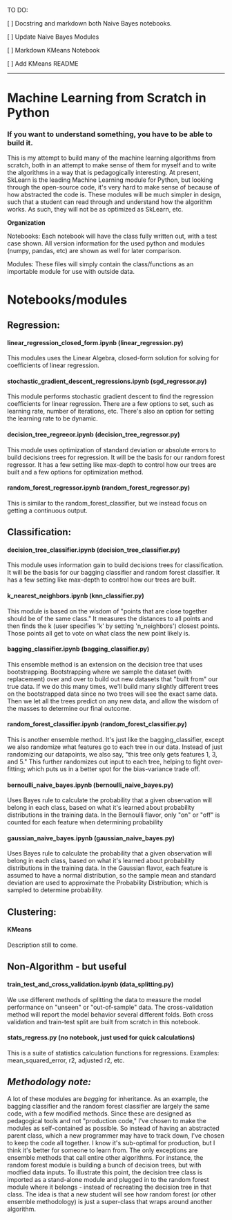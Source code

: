 TO DO:

[ ] Docstring and markdown both Naive Bayes notebooks. 

[ ] Update Naive Bayes Modules

[ ] Markdown KMeans Notebook

[ ] Add KMeans README

---
# Machine Learning from Scratch in Python


### If you want to understand something, you have to be able to build it. 

This is my attempt to build many of the machine learning algorithms from
scratch, both in an attempt to make sense of them for myself and to write the
algorithms in a way that is pedagogically interesting. At present, SkLearn is
the leading Machine Learning module for Python, but looking through the
open-source code, it's very hard to make sense of because of how abstracted
the code is. These modules will be much simpler in design, such that a student
can read through and understand how the algorithm works. As such, they will
not be as optimized as SkLearn, etc.

**__Organization__**

Notebooks: Each notebook will have the class fully written out, with a test case shown.
All version information for the used python and modules (numpy, pandas, etc)
are shown as well for later comparison. 

Modules: These files will simply contain the class/functions as an importable
module for use with outside data.

# Notebooks/modules

## Regression: 

#### linear_regression_closed_form.ipynb (linear_regression.py)

This modules uses the Linear Algebra, closed-form solution for solving for
coefficients of linear regression. 

#### stochastic_gradient_descent_regressions.ipynb (sgd_regressor.py)

This module performs stochastic gradient descent to find the regression
coefficients for linear regression. There are a few options to set, such as
learning rate, number of iterations, etc. There's also an option for setting
the learning rate to be dynamic. 

#### decision_tree_regreeor.ipynb (decision_tree_regressor.py)

This module uses optimization of standard deviation or absolute errors to build decisions trees for
regression. It will be the basis for our random
forest regressor. It has a few setting like max-depth to control how our
trees are built and a few options for optimization method.

#### random_forest_regressor.ipynb (random_forest_regressor.py)

This is similar to the random_forest_classifier, but we instead focus on getting a continuous output.

## Classification:

#### decision_tree_classifier.ipynb (decision_tree_classifier.py)

This module uses information gain to build decisions trees for
classification. It will be the basis for our bagging classifier and random
forest classifier. It has a few setting like max-depth to control how our
trees are built.


#### k_nearest_neighbors.ipynb (knn_classifier.py)

This module is based on the wisdom of "points that are close together should
be of the same class." It measures the distances to all points and then finds
the k (user specifies 'k' by setting 'n_neighbors') closest points. Those points all get to vote on
what class the new point likely is. 

#### bagging_classifier.ipynb (bagging_classifier.py)

This ensemble method is an extension on the decision tree that uses
bootstrapping. Bootstrapping where we sample the dataset (with replacement)
over and over to build out new datasets that "built from" our true data. If we
do this many times, we'll build many slightly different trees on the bootstrapped data
since no two trees will see the exact same data. Then we let all the trees
predict on any new data, and allow the wisdom of the masses to determine our
final outcome.

#### random_forest_classifier.ipynb (random_forest_classifier.py)

This is another ensemble method. It's just like the bagging_classifier, except
we also randomize what features go to each tree in our data. Instead of just
randomizing our datapoints, we also say, "this tree only gets features 1, 3,
and 5." This further randomizes out input to each tree, helping to fight
over-fitting; which puts us in a better spot for the bias-variance trade off.

#### bernoulli_naive_bayes.ipynb (bernoulli_naive_bayes.py)

Uses Bayes rule to calculate the probability that a given observation will belong in each class, 
based on what it's learned about probability distributions in the training data. In the Bernoulli 
flavor, only "on" or "off" is counted for each feature when determining probability

#### gaussian_naive_bayes.ipynb (gaussian_naive_bayes.py)

Uses Bayes rule to calculate the probability that a given observation will belong in each class, 
based on what it's learned about probability distributions in the training data. In the Gaussian 
flavor, each feature is assumed to have a normal distribution, so the sample mean and standard deviation are used
to approximate the Probability Distribution; which is sampled to determine probability.

## Clustering:

#### KMeans

Description still to come. 

## Non-Algorithm - but useful

#### train_test_and_cross_validation.ipynb (data_splitting.py)

We use different methods of splitting the data to measure the model
performance on "unseen" or "out-of-sample" data. The cross-validation method
will report the model behavior several different folds. Both cross validation
and train-test split are built from scratch in this notebook. 

#### stats\_regress.py (no notebook, just used for quick calculations)

This is a suite of statistics calculation functions for regressions. Examples:
mean_squared_error, r2, adjusted r2, etc.


## _Methodology note:_

A lot of these modules are *begging* for inheritance. As an example, the
bagging classifier and the random forest classifier are largely the same code,
with a few modified methods. Since these are designed as pedagogical tools and
not "production code," I've chosen to make the modules as self-contained as
possible. So instead of having an abstracted parent class, which a new
programmer may have to track down, I've chosen to keep the code all together.
I know it's sub-optimal for production, but I think it's better for someone to
learn from. The only exceptions are ensemble methods that call entire other
algorithms. For instance, the random forest module is building a bunch of
decision trees, but with modfied data inputs. To illustrate this point, the
decision tree class is imported as a stand-alone module and plugged in to the
random forest module where it belongs - instead of recreating the decision
tree in that class. The idea is that a new student will see how random forest
(or other ensemble methodology) is just a super-class that wraps around
another algorithm.


